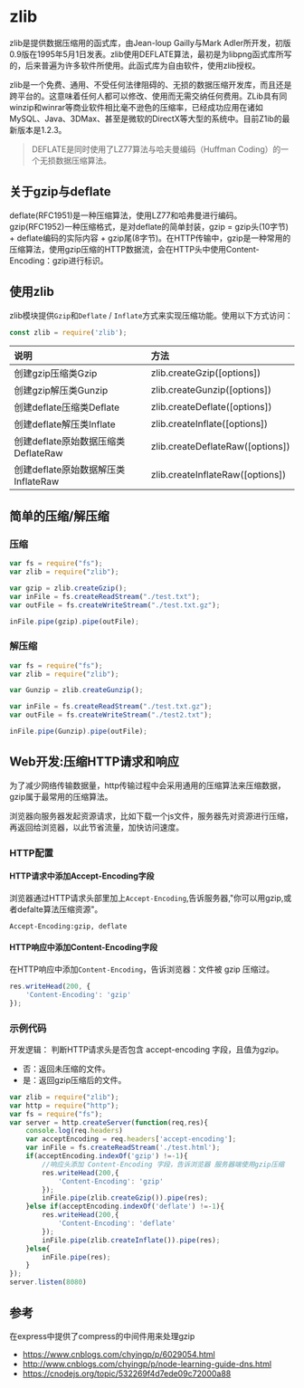 # zlib

zlib是提供数据压缩用的函式库，由Jean-loup Gailly与Mark Adler所开发，初版0.9版在1995年5月1日发表。zlib使用DEFLATE算法，最初是为libpng函式库所写的，后来普遍为许多软件所使用。此函式库为自由软件，使用zlib授权。

zlib是一个免费、通用、不受任何法律阻碍的、无损的数据压缩开发库，而且还是跨平台的。这意味着任何人都可以修改、使用而无需交纳任何费用。ZLib具有同winzip和winrar等商业软件相比毫不逊色的压缩率，已经成功应用在诸如MySQL、Java、3DMax、甚至是微软的DirectX等大型的系统中。目前Z1ib的最新版本是1.2.3。

> DEFLATE是同时使用了LZ77算法与哈夫曼编码（Huffman Coding）的一个无损数据压缩算法。

## 关于gzip与deflate

deflate(RFC1951)是一种压缩算法，使用LZ77和哈弗曼进行编码。gzip(RFC1952)一种压缩格式，是对deflate的简单封装，gzip = gzip头(10字节) + deflate编码的实际内容 + gzip尾(8字节)。在HTTP传输中，gzip是一种常用的压缩算法，使用gzip压缩的HTTP数据流，会在HTTP头中使用Content-Encoding：gzip进行标识。

## 使用zlib

zlib模块提供`Gzip`和`Deflate` / `Inflate`方式来实现压缩功能。使用以下方式访问：

```js
const zlib = require('zlib');
```

| 说明                                | 方法                             |
| :---------------------------------- | :------------------------------- |
| 创建gzip压缩类Gzip                  | zlib.createGzip([options])       |
| 创建gzip解压类Gunzip                | zlib.createGunzip([options])     |
| 创建deflate压缩类Deflate            | zlib.createDeflate([options])    |
| 创建deflate解压类Inflate            | zlib.createInflate([options])    |
| 创建deflate原始数据压缩类DeflateRaw | zlib.createDeflateRaw([options]) |
| 创建deflate原始数据解压类InflateRaw | zlib.createInflateRaw([options]) |

## 简单的压缩/解压缩

### 压缩

```js
var fs = require("fs");
var zlib = require("zlib");

var gzip = zlib.createGzip();
var inFile = fs.createReadStream("./test.txt");
var outFile = fs.createWriteStream("./test.txt.gz");

inFile.pipe(gzip).pipe(outFile);
```

### 解压缩

```js
var fs = require("fs");
var zlib = require("zlib");

var Gunzip = zlib.createGunzip();

var inFile = fs.createReadStream("./test.txt.gz");
var outFile = fs.createWriteStream("./test2.txt");

inFile.pipe(Gunzip).pipe(outFile);
```

## Web开发:压缩HTTP请求和响应

为了减少网络传输数据量，http传输过程中会采用通用的压缩算法来压缩数据，gzip属于最常用的压缩算法。

浏览器向服务器发起资源请求，比如下载一个js文件，服务器先对资源进行压缩，再返回给浏览器，以此节省流量，加快访问速度。

### HTTP配置

#### HTTP请求中添加Accept-Encoding字段

浏览器通过HTTP请求头部里加上`Accept-Encoding`,告诉服务器,"你可以用gzip,或者defalte算法压缩资源"。

```
Accept-Encoding:gzip, deflate
```

#### HTTP响应中添加Content-Encoding字段

在HTTP响应中添加`Content-Encoding`，告诉浏览器：文件被 gzip 压缩过。

```js
res.writeHead(200, {
    'Content-Encoding': 'gzip'
});
```

### 示例代码

开发逻辑：
判断HTTP请求头是否包含 accept-encoding 字段，且值为gzip。

- 否：返回未压缩的文件。
- 是：返回gzip压缩后的文件。

```js
var zlib = require("zlib");
var http = require("http");
var fs = require("fs");
var server = http.createServer(function(req,res){
    console.log(req.headers)
    var acceptEncoding = req.headers['accept-encoding'];
    var inFile = fs.createReadStream('./test.html');
    if(acceptEncoding.indexOf('gzip') !=-1){
        //响应头添加 Content-Encoding 字段，告诉浏览器 服务器端使用gzip压缩
        res.writeHead(200,{
            'Content-Encoding': 'gzip'
        });
        inFile.pipe(zlib.createGzip()).pipe(res);
    }else if(acceptEncoding.indexOf('deflate') !=-1){
        res.writeHead(200,{
            'Content-Encoding': 'deflate'
        });
        inFile.pipe(zlib.createInflate()).pipe(res);
    }else{
        inFile.pipe(res);
    }
});
server.listen(8080)
```

## 参考

在express中提供了compress的中间件用来处理gzip

- <https://www.cnblogs.com/chyingp/p/6029054.html>
- <http://www.cnblogs.com/chyingp/p/node-learning-guide-dns.html>
- <https://cnodejs.org/topic/532269f4d7ede09c72000a88>


  